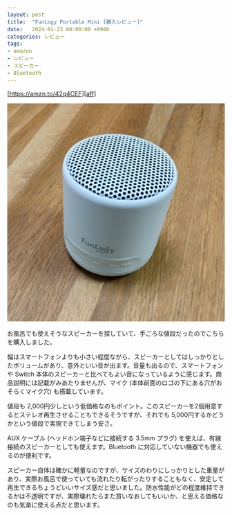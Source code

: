 ```yaml
---
layout: post
title:  "FunLogy Portable Mini [購入レビュー]"
date:   2024-01-23 00:00:00 +0900
categories: レビュー
tags:
- amazon
- レビュー
- スピーカー
- Bluetooth
---
```

[https://amzn.to/42q4CEF][aff]

![](/assets/images/2024/IMG20240123220554.jpg)

お風呂でも使えそうなスピーカーを探していて、手ごろな値段だったのでこちらを購入しました。

幅はスマートフォンよりも小さい程度ながら、スピーカーとしてはしっかりとしたボリュームがあり、意外といい音が出ます。音量も出るので、スマートフォンや Switch 本体のスピーカーと比べてもよい音になっているように感じます。商品説明には記載がみあたりませんが、マイク (本体前面のロゴの下にある穴がおそらくマイク穴) も搭載しています。

値段も 2,000円少しという低価格なのもポイント。このスピーカーを2個用意するとステレオ再生させることもできるそうですが、それでも 5,000円するかどうかという値段で実現できてしまう安さ。

AUX ケーブル (ヘッドホン端子などに接続する 3.5mm プラグ) を使えば、有線接続のスピーカーとしても使えます。Bluetooth に対応していない機器でも使えるのが便利です。

スピーカー自体は確かに軽量なのですが、サイズのわりにしっかりとした重量があり、実際お風呂で使っていても流れたり転がったりすることもなく、安定して再生できるちょうどいいサイズ感だと思いました。防水性能がどの程度維持できるかは不透明ですが、実際壊れたらまた買いなおしてもいいか、と思える価格なのも気楽に使える点だと思います。

[aff]: https://amzn.to/42q4CEF

